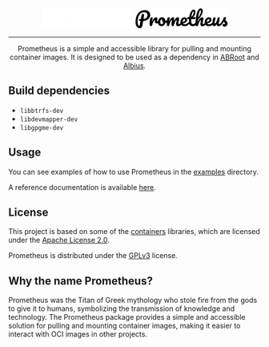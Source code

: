 <div align="center">
<img src="assets/Prometheus.png?raw=true#gh-dark-mode-only" height="40">
<img src="assets/Prometheus-mono.png?raw=true#gh-light-mode-only" height="40">

---
Prometheus is a simple and accessible library for pulling and mounting container 
images. It is designed to be used as a dependency in [ABRoot](https://github.com/vanilla-os/abroot) 
and [Albius](https://github.com/vanilla-os/albius).
</div>

## Build dependencies

- `libbtrfs-dev`
- `libdevmapper-dev`
- `libgpgme-dev`

## Usage

You can see examples of how to use Prometheus in the [examples](examples) 
directory.

A reference documentation is available [here](docs/prometheus_docs.md).

## License

This project is based on some of the [containers](https://github.com/containers)
libraries, which are licensed under the [Apache License 2.0](https://www.apache.org/licenses/LICENSE-2.0).

Prometheus is distributed under the [GPLv3](https://www.gnu.org/licenses/gpl-3.0.en.html)
license.


## Why the name Prometheus?

Prometheus was the Titan of Greek mythology who stole fire from the gods to 
give it to humans, symbolizing the transmission of knowledge and technology. 
The Prometheus package provides a simple and accessible solution for pulling 
and mounting container images, making it easier to interact with OCI images 
in other projects.
